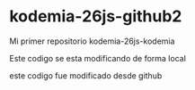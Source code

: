 # kodemia-26js-github2
Mi primer repositorio kodemia-26js-kodemia

Este codigo se esta modificando de forma local

este codigo fue modificado desde github
